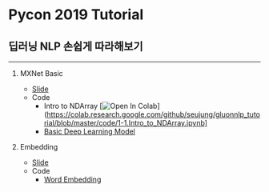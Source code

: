 # Pycon 2019 Tutorial
## 딥러닝 NLP 손쉽게 따라해보기
---

1. MXNet Basic
      - [Slide](slide/1.MXNet_Basic.pdf) 
      - Code
        - Intro to NDArray [![Open In Colab](https://colab.research.google.com/assets/colab-badge.svg)](https://colab.research.google.com/github/seujung/gluonnlp_tutorial/blob/master/code/1-1.Intro_to_NDArray.ipynb]
        - [Basic Deep Learning Model](https://colab.google.com/github/seujung/gluonnlp_tutorial/blob/master/code/1-2.Basic_Deeplearning_Model.ipynb)
       

2. Embedding
    - [Slide](slide/2.Word_Embedding.pdf) 
    - Code
      - [Word Embedding](https://colab.google.com/github/seujung/gluonnlp_tutorial/blob/master/code/2.Word_embedding.ipynb)

